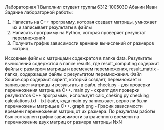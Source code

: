 Лабораторная 1
Выполнил студент группы 6312-100503D Абанин Иван
Задание лабораторной работы: 
1) Написать на С++ программу, которая создает матрицы, умножает их и записывает результаты в файлы
2) Написать программу на Python, которая проверяет результат перемножений
3) Получить график зависимости времени вычислений от размеров матриц

Исходные файлы с матрицами содежратся в папке data.
Результаты вычислений содержатся в папке results, где result_computing содержит файлы с размером матрицы и временем перемножения, result_matrix - папка, содержащая файлы с результатом перемножения.
Файл Source.cpp содержит скрипт, который создает, перемножает и записывает матрицы и результаты в файл.
check.py - для проверки перемножения матриц на C++.
main.py - скрипт для проверки результатов C++ программы, использует calc_cheking.py 
checking calculations.txt - txt файл, куда main.py записывает, верно ли были перемножены матрицы в C++.
graph.png - График зависимости времени перемножения матриц от их размера.
По результам работы был составлен график зависимости затраченного времени на перемножение двух матриц от размера матрицы NxN
